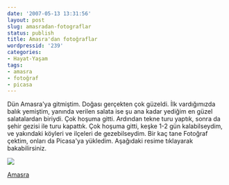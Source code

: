```yaml
---
date: '2007-05-13 13:31:56'
layout: post
slug: amasradan-fotograflar
status: publish
title: Amasra'dan fotoğraflar
wordpressid: '239'
categories:
- Hayat-Yaşam
tags:
- amasra
- fotoğraf
- picasa
---
```


Dün Amasra'ya gitmiştim. Doğası gerçekten çok güzeldi. İlk vardığımızda balık yemiştim, yanında verilen salata ise şu ana kadar yediğim en güzel salatalardan biriydi. Çok hoşuma gitti. Ardından tekne turu yaptık, sonra da şehir gezisi ile turu kapattık. Çok hoşuma gitti, keşke 1-2 gün kalabilseydim, ve yakındaki köyleri ve ilçeleri de gezebilseydim. Bir kaç tane Fotoğraf çektim, onları da Picasa'ya yükledim. Aşağıdaki resime tıklayarak bakabilirsiniz.



[![](http://lh6.google.com.tr/image/sabutay/RkbaKBcwTdE/AAAAAAAAAcY/UQnVcfCUH6M/s160-c/Amasra.jpg)](http://picasaweb.google.com.tr/sabutay/Amasra)

[Amasra](http://picasaweb.google.com.tr/sabutay/Amasra)
